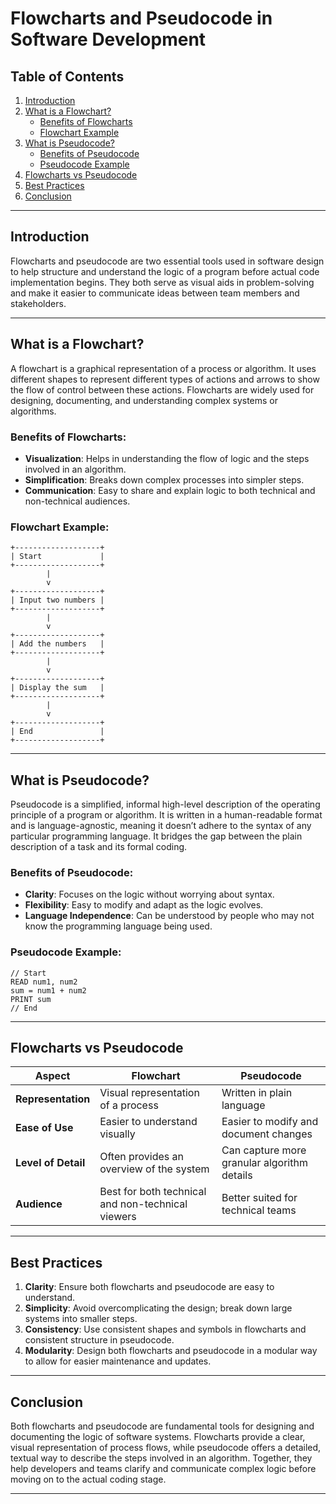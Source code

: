 # Flowcharts and Pseudocode in Software Development

## Table of Contents

1. [Introduction](#introduction)
2. [What is a Flowchart?](#what-is-a-flowchart)
    - [Benefits of Flowcharts](#benefits-of-flowcharts)
    - [Flowchart Example](#flowchart-example)
3. [What is Pseudocode?](#what-is-pseudocode)
    - [Benefits of Pseudocode](#benefits-of-pseudocode)
    - [Pseudocode Example](#pseudocode-example)
4. [Flowcharts vs Pseudocode](#flowcharts-vs-pseudocode)
5. [Best Practices](#best-practices)
6. [Conclusion](#conclusion)

---

## Introduction

Flowcharts and pseudocode are two essential tools used in software design to help structure and understand the logic of a program before actual code implementation begins. They both serve as visual aids in problem-solving and make it easier to communicate ideas between team members and stakeholders.

---

## What is a Flowchart?

A flowchart is a graphical representation of a process or algorithm. It uses different shapes to represent different types of actions and arrows to show the flow of control between these actions. Flowcharts are widely used for designing, documenting, and understanding complex systems or algorithms.

### Benefits of Flowcharts:

- **Visualization**: Helps in understanding the flow of logic and the steps involved in an algorithm.
- **Simplification**: Breaks down complex processes into simpler steps.
- **Communication**: Easy to share and explain logic to both technical and non-technical audiences.

### Flowchart Example:

```
+-------------------+
| Start             |
+-------------------+
        |
        v
+-------------------+
| Input two numbers |
+-------------------+
        |
        v
+-------------------+
| Add the numbers   |
+-------------------+
        |
        v
+-------------------+
| Display the sum   |
+-------------------+
        |
        v
+-------------------+
| End               |
+-------------------+
```

---

## What is Pseudocode?

Pseudocode is a simplified, informal high-level description of the operating principle of a program or algorithm. It is written in a human-readable format and is language-agnostic, meaning it doesn’t adhere to the syntax of any particular programming language. It bridges the gap between the plain description of a task and its formal coding.

### Benefits of Pseudocode:

- **Clarity**: Focuses on the logic without worrying about syntax.
- **Flexibility**: Easy to modify and adapt as the logic evolves.
- **Language Independence**: Can be understood by people who may not know the programming language being used.

### Pseudocode Example:

```
// Start
READ num1, num2
sum = num1 + num2
PRINT sum
// End
```

---

## Flowcharts vs Pseudocode

| Aspect          | Flowchart                                   | Pseudocode                                |
|-----------------|---------------------------------------------|-------------------------------------------|
| **Representation** | Visual representation of a process         | Written in plain language                 |
| **Ease of Use**  | Easier to understand visually               | Easier to modify and document changes     |
| **Level of Detail** | Often provides an overview of the system | Can capture more granular algorithm details |
| **Audience**     | Best for both technical and non-technical viewers | Better suited for technical teams         |

---

## Best Practices

1. **Clarity**: Ensure both flowcharts and pseudocode are easy to understand.
2. **Simplicity**: Avoid overcomplicating the design; break down large systems into smaller steps.
3. **Consistency**: Use consistent shapes and symbols in flowcharts and consistent structure in pseudocode.
4. **Modularity**: Design both flowcharts and pseudocode in a modular way to allow for easier maintenance and updates.

---

## Conclusion

Both flowcharts and pseudocode are fundamental tools for designing and documenting the logic of software systems. Flowcharts provide a clear, visual representation of process flows, while pseudocode offers a detailed, textual way to describe the steps involved in an algorithm. Together, they help developers and teams clarify and communicate complex logic before moving on to the actual coding stage.

--- 
